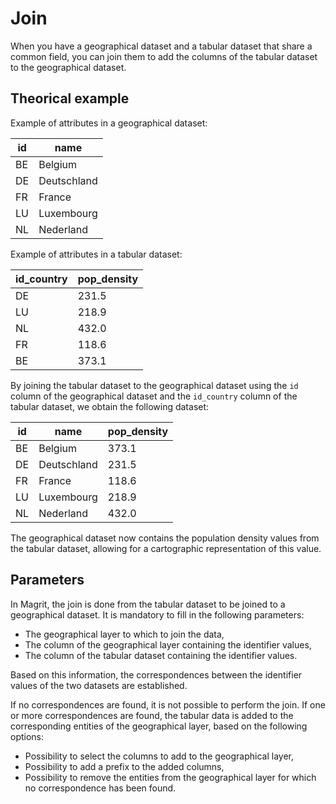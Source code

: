 # Join

When you have a geographical dataset and a tabular dataset that share a common field,
you can join them to add the columns of the tabular dataset to the geographical dataset.

## Theorical example

Example of attributes in a geographical dataset:

| id | name       |
|----|------------|
| BE | Belgium    |
| DE | Deutschland|
| FR | France     |
| LU | Luxembourg |
| NL | Nederland  |

Example of attributes in a tabular dataset:

| id_country | pop_density |
|------------|-------------|
| DE         | 231.5       |
| LU         | 218.9       |
| NL         | 432.0       |
| FR         | 118.6       |
| BE         | 373.1       |

By joining the tabular dataset to the geographical dataset using the `id` column of the geographical dataset and the `id_country` column of the tabular dataset,
we obtain the following dataset:

| id | name       | pop_density |
|----|------------|-------------|
| BE | Belgium    | 373.1       |
| DE | Deutschland| 231.5       |
| FR | France     | 118.6       |
| LU | Luxembourg | 218.9       |
| NL | Nederland  | 432.0       |

The geographical dataset now contains the population density values from the tabular dataset,
allowing for a cartographic representation of this value.

## Parameters

In Magrit, the join is done from the tabular dataset to be joined to a geographical dataset.
It is mandatory to fill in the following parameters:

- The geographical layer to which to join the data,
- The column of the geographical layer containing the identifier values,
- The column of the tabular dataset containing the identifier values.

Based on this information, the correspondences between the identifier values of the two datasets are established.

If no correspondences are found, it is not possible to perform the join.
If one or more correspondences are found, the tabular data is added to the corresponding entities of the geographical layer,
based on the following options:

- Possibility to select the columns to add to the geographical layer,
- Possibility to add a prefix to the added columns,
- Possibility to remove the entities from the geographical layer for which no correspondence has been found.
